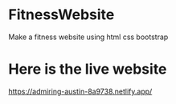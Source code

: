 # FitnessWebsite
 Make a fitness website using html css bootstrap

# Here is the live website
https://admiring-austin-8a9738.netlify.app/
